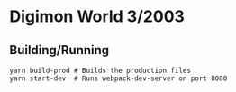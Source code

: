 # Digimon World 3/2003

## Building/Running

```
yarn build-prod # Builds the production files
yarn start-dev  # Runs webpack-dev-server on port 8080
```
